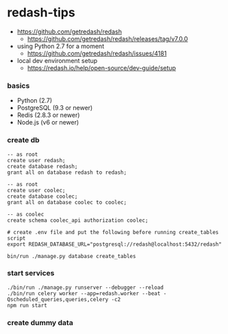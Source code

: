 # redash-tips

- https://github.com/getredash/redash
    * https://github.com/getredash/redash/releases/tag/v7.0.0
- using Python 2.7 for a moment
    * https://github.com/getredash/redash/issues/4181
- local dev environment setup
    *  https://redash.io/help/open-source/dev-guide/setup

### basics

- Python (2.7)
- PostgreSQL (9.3 or newer)
- Redis (2.8.3 or newer) 
- Node.js (v6 or newer)

### create db

```
-- as root
create user redash;
create database redash;
grant all on database redash to redash;
```

```
-- as root
create user coolec;
create database coolec;
grant all on database coolec to coolec;
```

```
-- as coolec
create schema coolec_api authorization coolec;
```

```.env
# create .env file and put the following before running create_tables script
export REDASH_DATABASE_URL="postgresql://redash@localhost:5432/redash"
```

```
bin/run ./manage.py database create_tables
```

### start services

```
./bin/run ./manage.py runserver --debugger --reload
./bin/run celery worker --app=redash.worker --beat -Qscheduled_queries,queries,celery -c2
npm run start
```

### create dummy data
